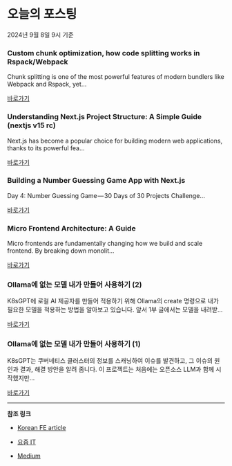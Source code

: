 # 오늘의 포스팅 
2024년 9월 8일 9시 기준 

### Custom chunk optimization, how code splitting works in Rspack/Webpack 

 Chunk splitting is one of the most powerful features of modern bundlers like Webpack and Rspack, yet... 

 [바로가기](https://medium.com/m/signin?actionUrl=https%3A%2F%2Fmedium.com%2F_%2Fbookmark%2Fp%2F146a3fa3a39a&operation=register&redirect=https%3A%2F%2Fscriptedalchemy.medium.com%2Fcustom-chunk-optimization-how-code-splitting-works-in-rspack-webpack-146a3fa3a39a&source=------frontend---0-84----------frontend------bookmark_preview----7fac51ce_55c8_4876_8ae1_213806501e58-------) 

### Understanding Next.js Project Structure: A Simple Guide (nextjs v15 rc) 

 Next.js has become a popular choice for building modern web applications, thanks to its powerful fea... 

 [바로가기](https://medium.com/m/signin?actionUrl=https%3A%2F%2Fmedium.com%2F_%2Fbookmark%2Fp%2F05d8ead9e6ab&operation=register&redirect=https%3A%2F%2Fmedium.com%2F%40onejosefina%2Fnextjs-folder-structure-using-app-router-nextjs-v15-rc-05d8ead9e6ab&source=------reactjs---0-84----------reactjs------bookmark_preview----1ad1b703_3f59_499f_a413_723b4e3117b3-------) 

### Building a Number Guessing Game App with Next.js 

 Day 4: Number Guessing Game — 30 Days of 30 Projects Challenge... 

 [바로가기](https://medium.com/m/signin?actionUrl=https%3A%2F%2Fmedium.com%2F_%2Fbookmark%2Fp%2F9e86d27921cd&operation=register&redirect=https%3A%2F%2Fasharibali.medium.com%2Fbuilding-a-number-guessing-game-app-with-next-js-9e86d27921cd&source=------nextjs---0-84----------nextjs------bookmark_preview----b7f6c477_49e0_4d2e_8d44_4d1d3c276fd6-------) 

### Micro Frontend Architecture: A Guide 

 Micro frontends are fundamentally changing how we build and scale frontend. By breaking down monolit... 

 [바로가기](https://medium.com/m/signin?actionUrl=https%3A%2F%2Fmedium.com%2F_%2Fbookmark%2Fp%2F28f78ce825ad&operation=register&redirect=https%3A%2F%2Fblog.bitsrc.io%2Fmicro-frontend-architecture-a-guide-28f78ce825ad&source=------front_end_development---0-84----------front_end_development------bookmark_preview----3dfd624a_ba54_4248_8c77_eca8cfb34526-------) 

### Ollama에 없는 모델 내가 만들어 사용하기 (2) 

 K8sGPT에 로컬 AI 제공자를 만들어 적용하기 위해 Ollama의 create 명령으로 내가 필요한 모델을 적용하는 방법을 알아보고 있습니다. 앞서 1부 글에서는 모델을 내려받... 

 [바로가기](https://yozm.wishket.com/magazine/detail/2752/) 

### Ollama에 없는 모델 내가 만들어 사용하기 (1) 

 K8sGPT는 쿠버네티스 클러스터의 정보를 스캐닝하여 이슈를 발견하고, 그 이슈의 원인과 결과, 해결 방안을 알려 줍니다. 이 프로젝트는 처음에는 오픈소스 LLM과 함께 시작했지만... 

 [바로가기](https://yozm.wishket.com/magazine/detail/2751/) 

---

**참조 링크**

- [Korean FE article](https://kofearticle.substack.com) 

- [요즘 IT](https://yozm.wishket.com/magazine) 

- [Medium](https://medium.com) 

